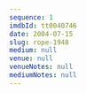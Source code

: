 ```yaml
---
sequence: 1
imdbId: tt0040746
date: 2004-07-15
slug: rope-1948
medium: null
venue: null
venueNotes: null
mediumNotes: null
---
```


